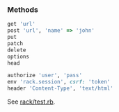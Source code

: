 ### Methods

```ruby
get 'url'
post 'url', 'name' => 'john'
put
patch
delete
options
head
```

```ruby
authorize 'user', 'pass'
env 'rack.session', csrf: 'token'
header 'Content-Type', 'text/html'
```

See [rack/test.rb](https://github.com/brynary/rack-test/blob/master/lib/rack/test.rb).
